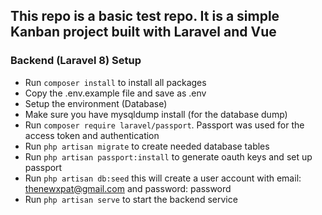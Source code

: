 ## This repo is a basic test repo. It is a simple Kanban project built with Laravel and Vue

### Backend (Laravel 8) Setup
- Run `composer install` to install all packages
- Copy the .env.example file and save as .env
- Setup the environment (Database)
- Make sure you have mysqldump install (for the database dump)
- Run `composer require laravel/passport`. Passport was used for the access token and authentication
- Run `php artisan migrate` to create needed database tables
- Run `php artisan passport:install` to generate oauth keys and set up passport
- Run `php artisan db:seed` this will create a user account with email: thenewxpat@gmail.com and password: password
- Run `php artisan serve` to start the backend service

